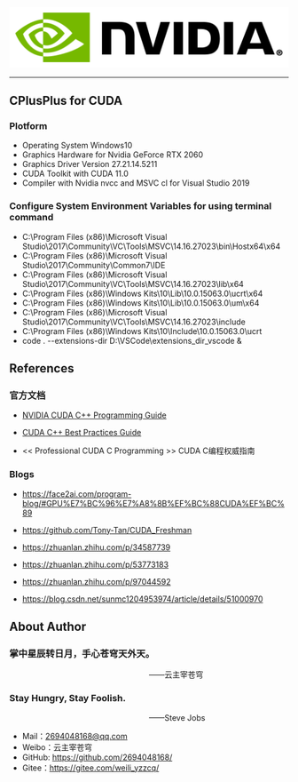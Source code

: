 ![CPlusPlus Logo](./nvidia-logo.png)

--------------------------------------------------------------------------------
## CPlusPlus for CUDA

### Plotform
- Operating System Windows10
- Graphics Hardware for Nvidia GeForce RTX 2060
- Graphics Driver Version 27.21.14.5211
- CUDA Toolkit with CUDA 11.0
- Compiler with Nvidia nvcc and MSVC cl for Visual Studio 2019

### Configure System Environment Variables for using terminal command
- C:\Program Files (x86)\Microsoft Visual Studio\2017\Community\VC\Tools\MSVC\14.16.27023\bin\Hostx64\x64
- C:\Program Files (x86)\Microsoft Visual Studio\2017\Community\Common7\IDE
- C:\Program Files (x86)\Microsoft Visual Studio\2017\Community\VC\Tools\MSVC\14.16.27023\lib\x64
- C:\Program Files (x86)\Windows Kits\10\Lib\10.0.15063.0\ucrt\x64
- C:\Program Files (x86)\Windows Kits\10\Lib\10.0.15063.0\um\x64
- C:\Program Files (x86)\Microsoft Visual Studio\2017\Community\VC\Tools\MSVC\14.16.27023\include
- C:\Program Files (x86)\Windows Kits\10\Include\10.0.15063.0\ucrt
- code . --extensions-dir D:\VSCode\extensions_dir_vscode &


## References

### 官方文档

- [NVIDIA CUDA C++ Programming Guide](https://docs.nvidia.com/cuda/cuda-c-programming-guide/index.html)

- [CUDA C++ Best Practices Guide](https://docs.nvidia.com/cuda/cuda-c-best-practices-guide/index.html)

- << Professional CUDA C Programming >> CUDA C编程权威指南


### Blogs

- https://face2ai.com/program-blog/#GPU%E7%BC%96%E7%A8%8B%EF%BC%88CUDA%EF%BC%89

- https://github.com/Tony-Tan/CUDA_Freshman

- https://zhuanlan.zhihu.com/p/34587739

- https://zhuanlan.zhihu.com/p/53773183

- https://zhuanlan.zhihu.com/p/97044592

- https://blog.csdn.net/sunmc1204953974/article/details/51000970




## About Author

### 掌中星辰转日月，手心苍穹天外天。
&emsp;&emsp;&emsp;&emsp;&emsp;&emsp;&emsp;&emsp;&emsp;&emsp;&emsp;&emsp;&emsp;&emsp;&emsp;&emsp;&emsp;&emsp;——云主宰苍穹

### Stay Hungry, Stay Foolish.
&emsp;&emsp;&emsp;&emsp;&emsp;&emsp;&emsp;&emsp;&emsp;&emsp;&emsp;&emsp;&emsp;&emsp;&emsp;&emsp;&emsp;&emsp;——Steve Jobs

- Mail：2694048168@qq.com
- Weibo：云主宰苍穹
- GitHub: https://github.com/2694048168/
- Gitee：https://gitee.com/weili_yzzcq/

